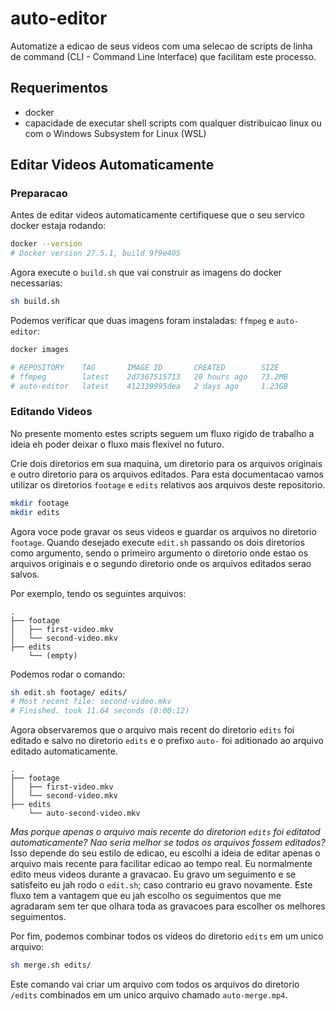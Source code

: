 # auto-editor

Automatize a edicao de seus videos com uma selecao de scripts de linha de command (CLI - Command Line Interface) que facilitam este processo.

## Requerimentos
* docker
* capacidade de executar shell scripts com qualquer distribuicao linux ou com o Windows Subsystem for Linux (WSL)

## Editar Videos Automaticamente

### Preparacao

Antes de editar videos automaticamente certifiquese que o seu servico docker estaja rodando:
```sh
docker --version
# Docker version 27.5.1, build 9f9e405
```

Agora execute o `build.sh` que vai construir as imagens do docker necessarias:
```sh
sh build.sh
```

Podemos verificar que duas imagens foram instaladas: `ffmpeg` e `auto-editor`:
```sh
docker images

# REPOSITORY    TAG       IMAGE ID       CREATED        SIZE
# ffmpeg        latest    2d7367515713   20 hours ago   73.2MB
# auto-editor   latest    412339995dea   2 days ago     1.23GB
```

### Editando Videos

No presente momento estes scripts seguem um fluxo rigido de trabalho a ideia eh poder deixar o fluxo mais flexivel no futuro.

Crie dois diretorios em sua maquina, um diretorio para os arquivos originais e outro diretorio para os arquivos editados. Para esta documentacao vamos utilizar os diretorios `footage` e `edits` relativos aos arquivos deste repositorio.

```sh
mkdir footage
mkdir edits
```

Agora voce pode gravar os seus videos e guardar os arquivos no diretorio `footage`. Quando desejado execute `edit.sh` passando os dois diretorios como argumento, sendo o primeiro argumento o diretorio onde estao os arquivos originais e o segundo diretorio onde os arquivos editados serao salvos.

Por exemplo, tendo os seguintes arquivos:
```
.
├── footage
│   ├── first-video.mkv
│   └── second-video.mkv
├── edits
    └── (empty)
```

Podemos rodar o comando:
```sh
sh edit.sh footage/ edits/
# Most recent file: second-video.mkv
# Finished. took 11.64 seconds (0:00:12) 
```

Agora observaremos que o arquivo mais recent do diretorio `edits` foi editado e salvo no diretorio `edits` e o prefixo `auto-` foi aditionado ao arquivo editado automaticamente.

```
.
├── footage
│   ├── first-video.mkv
│   └── second-video.mkv
├── edits
    └── auto-second-video.mkv
```

_Mas porque apenas o arquivo mais recente do diretorion `edits` foi editatod automaticamente? Nao seria melhor se todos os arquivos fossem editados?_
Isso depende do seu estilo de edicao, eu escolhi a ideia de editar apenas o arquivo mais recente para facilitar edicao ao tempo real. Eu normalmente edito meus videos durante a gravacao. Eu gravo um seguimento e se satisfeito eu jah rodo o `edit.sh`; caso contrario eu gravo novamente. Este fluxo tem a vantagem que eu jah escolho os seguimentos que me agradaram sem ter que olhara toda as gravacoes para escolher os melhores seguimentos.

Por fim, podemos combinar todos os videos do diretorio `edits` em um unico arquivo:
```sh
sh merge.sh edits/
```

Este comando vai criar um arquivo com todos os arquivos do diretorio `/edits` combinados em um unico arquivo chamado `auto-merge.mp4`.